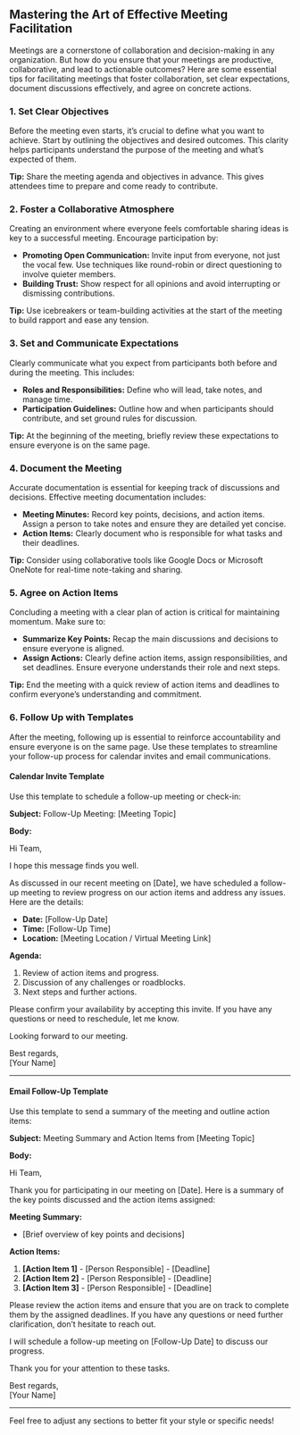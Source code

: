 ## Mastering the Art of Effective Meeting Facilitation

Meetings are a cornerstone of collaboration and decision-making in any organization. But how do you ensure that your meetings are productive, collaborative, and lead to actionable outcomes? Here are some essential tips for facilitating meetings that foster collaboration, set clear expectations, document discussions effectively, and agree on concrete actions.

### 1. **Set Clear Objectives**

Before the meeting even starts, it’s crucial to define what you want to achieve. Start by outlining the objectives and desired outcomes. This clarity helps participants understand the purpose of the meeting and what’s expected of them.

**Tip:** Share the meeting agenda and objectives in advance. This gives attendees time to prepare and come ready to contribute.

### 2. **Foster a Collaborative Atmosphere**

Creating an environment where everyone feels comfortable sharing ideas is key to a successful meeting. Encourage participation by:

- **Promoting Open Communication:** Invite input from everyone, not just the vocal few. Use techniques like round-robin or direct questioning to involve quieter members.
- **Building Trust:** Show respect for all opinions and avoid interrupting or dismissing contributions.

**Tip:** Use icebreakers or team-building activities at the start of the meeting to build rapport and ease any tension.

### 3. **Set and Communicate Expectations**

Clearly communicate what you expect from participants both before and during the meeting. This includes:

- **Roles and Responsibilities:** Define who will lead, take notes, and manage time.
- **Participation Guidelines:** Outline how and when participants should contribute, and set ground rules for discussion.

**Tip:** At the beginning of the meeting, briefly review these expectations to ensure everyone is on the same page.

### 4. **Document the Meeting**

Accurate documentation is essential for keeping track of discussions and decisions. Effective meeting documentation includes:

- **Meeting Minutes:** Record key points, decisions, and action items. Assign a person to take notes and ensure they are detailed yet concise.
- **Action Items:** Clearly document who is responsible for what tasks and their deadlines.

**Tip:** Consider using collaborative tools like Google Docs or Microsoft OneNote for real-time note-taking and sharing.

### 5. **Agree on Action Items**

Concluding a meeting with a clear plan of action is critical for maintaining momentum. Make sure to:

- **Summarize Key Points:** Recap the main discussions and decisions to ensure everyone is aligned.
- **Assign Actions:** Clearly define action items, assign responsibilities, and set deadlines. Ensure everyone understands their role and next steps.

**Tip:** End the meeting with a quick review of action items and deadlines to confirm everyone’s understanding and commitment.

### 6. **Follow Up with Templates**

After the meeting, following up is essential to reinforce accountability and ensure everyone is on the same page. Use these templates to streamline your follow-up process for calendar invites and email communications.

#### **Calendar Invite Template**

Use this template to schedule a follow-up meeting or check-in:

**Subject:** Follow-Up Meeting: [Meeting Topic]

**Body:**

Hi Team,

I hope this message finds you well.

As discussed in our recent meeting on [Date], we have scheduled a follow-up meeting to review progress on our action items and address any issues. Here are the details:

- **Date:** [Follow-Up Date]
- **Time:** [Follow-Up Time]
- **Location:** [Meeting Location / Virtual Meeting Link]

**Agenda:**
1. Review of action items and progress.
2. Discussion of any challenges or roadblocks.
3. Next steps and further actions.

Please confirm your availability by accepting this invite. If you have any questions or need to reschedule, let me know.

Looking forward to our meeting.

Best regards,  
[Your Name]

---

#### **Email Follow-Up Template**

Use this template to send a summary of the meeting and outline action items:

**Subject:** Meeting Summary and Action Items from [Meeting Topic]

**Body:**

Hi Team,

Thank you for participating in our meeting on [Date]. Here is a summary of the key points discussed and the action items assigned:

**Meeting Summary:**
- [Brief overview of key points and decisions]

**Action Items:**
1. **[Action Item 1]** - [Person Responsible] - [Deadline]
2. **[Action Item 2]** - [Person Responsible] - [Deadline]
3. **[Action Item 3]** - [Person Responsible] - [Deadline]

Please review the action items and ensure that you are on track to complete them by the assigned deadlines. If you have any questions or need further clarification, don’t hesitate to reach out.

I will schedule a follow-up meeting on [Follow-Up Date] to discuss our progress.

Thank you for your attention to these tasks.

Best regards,  
[Your Name]

---

Feel free to adjust any sections to better fit your style or specific needs!
